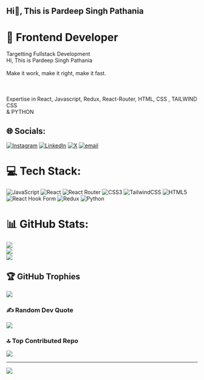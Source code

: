 ## Hi👋, This is Pardeep Singh Pathania

# 💫 Frontend Developer <br>
   Targetting Fullstack Development <br>
 Hi, This is Pardeep Singh Pathania<br><br>Make it work, make it right, make it fast.<br><br><br><br>Expertise in React, Javascript, Redux, React-Router, HTML, CSS , TAILWIND CSS<br>& PYTHON


## 🌐 Socials:
[![Instagram](https://img.shields.io/badge/Instagram-%23E4405F.svg?logo=Instagram&logoColor=white)](https://instagram.com/@pathania_nikhil_01) [![LinkedIn](https://img.shields.io/badge/LinkedIn-%230077B5.svg?logo=linkedin&logoColor=white)](https://linkedin.com/in/https://www.linkedin.com/in/pardeep-pathania-55ab31235?) [![X](https://img.shields.io/badge/X-black.svg?logo=X&logoColor=white)](https://x.com/@PardeepPat75670) [![email](https://img.shields.io/badge/Email-D14836?logo=gmail&logoColor=white)](mailto:pathanianikhil145@gmail.com) 

# 💻 Tech Stack:
![JavaScript](https://img.shields.io/badge/javascript-%23323330.svg?style=for-the-badge&logo=javascript&logoColor=%23F7DF1E) ![React](https://img.shields.io/badge/react-%2320232a.svg?style=for-the-badge&logo=react&logoColor=%2361DAFB) ![React Router](https://img.shields.io/badge/React_Router-CA4245?style=for-the-badge&logo=react-router&logoColor=white) ![CSS3](https://img.shields.io/badge/css3-%231572B6.svg?style=for-the-badge&logo=css3&logoColor=white) ![TailwindCSS](https://img.shields.io/badge/tailwindcss-%2338B2AC.svg?style=for-the-badge&logo=tailwind-css&logoColor=white) ![HTML5](https://img.shields.io/badge/html5-%23E34F26.svg?style=for-the-badge&logo=html5&logoColor=white) ![React Hook Form](https://img.shields.io/badge/React%20Hook%20Form-%23EC5990.svg?style=for-the-badge&logo=reacthookform&logoColor=white) ![Redux](https://img.shields.io/badge/redux-%23593d88.svg?style=for-the-badge&logo=redux&logoColor=white) ![Python](https://img.shields.io/badge/python-3670A0?style=for-the-badge&logo=python&logoColor=ffdd54)
# 📊 GitHub Stats:
![](https://github-readme-stats.vercel.app/api?username=pardeep-pathania&theme=dark&hide_border=false&include_all_commits=false&count_private=false)<br/>
![](https://github-readme-streak-stats.herokuapp.com/?user=pardeep-pathania&theme=dark&hide_border=false)<br/>
![](https://github-readme-stats.vercel.app/api/top-langs/?username=pardeep-pathania&theme=dark&hide_border=false&include_all_commits=false&count_private=false&layout=compact)

## 🏆 GitHub Trophies
![](https://github-profile-trophy.vercel.app/?username=pardeep-pathania&theme=radical&no-frame=false&no-bg=false&margin-w=4)

### ✍️ Random Dev Quote
![](https://quotes-github-readme.vercel.app/api?type=horizontal&theme=radical)

### 🔝 Top Contributed Repo
![](https://github-contributor-stats.vercel.app/api?username=pardeep-pathania&limit=5&theme=dark&combine_all_yearly_contributions=true)

---
[![](https://visitcount.itsvg.in/api?id=pardeep-pathania&icon=0&color=0)](https://visitcount.itsvg.in)

<!-- Proudly created with GPRM ( https://gprm.itsvg.in ) -->
